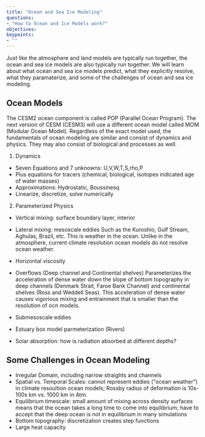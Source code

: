 ```yaml
---
title: "Ocean and Sea Ice Modeling"
questions:
- "How to Ocean and Ice Models work?"
objectives:
keypoints:
- ""
---
```


Just like the atmosphere and land models are typically run together, the ocean and sea ice models are also typically run together.  We will learn about what ocean and sea ice models predict, what they explicitly resolve, what they paramaterize, and some of the challenges of ocean and sea ice modeling.

## Ocean Models

The CESM2 ocean component is called POP (Parallel Ocean Program).  The next version of CESM (CESM3) will use a different ocean model called MOM (Modular Ocean Model).  Regardless of the exact model used, the fundamentals of ocean modeling are similar and consist of dynamics and physics. They may also consist of biological and processes as well.

1. Dynamics

* Seven Equations and 7 unknowns: U,V,W,T,S,rho,P
* Plus equations for tracers (chemical, biological, isotopes indicated age of water masses)
* Approximations: Hydrostatic, Boussinesq
* Linearize, discretize, solve numerically 

2. Parameterized Physics

* Vertical mixing: surface boundary layer, interior

* Lateral mixing: mesoscale eddies
Such as the Kuroshio, Gulf Stream, Aghulas, Brazil, etc.  This is weather in the ocean.  Unlike in the atmosphere, current climate resolution ocean models do not resolve ocean weather. 

* Horizontal viscosity

* Overflows (Deep channel and Continental shelves)
Parameterizes the acceleration of dense water down the slope of bottom topography in deep channels (Denmark Strait, Faroe Bank Channel) and continental shelves (Ross and Weddell Seas).  This acceleration of dense water causes vigorious mixing and entrainment that is smaller than the resolution of ocn models.

* Submesoscale eddies

* Estuary box model parmeterization (Rivers)

* Solar absorption: how is radiation absorbed at different depths?

## Some Challenges in Ocean Modeling

* Irregular Domain, including narrow straights and channels
* Spatial vs. Temporal Scales: cannot represent eddies ("ocean weather") in climate resoultion ocean models; Rossby radius of deformation is 10s-100s km vs. 1000 km in Atm.
* Equilibrium timescale: small amount of mixing across density surfaces means that the ocean takes a long time to come into equilibrium; have to accept that the deep ocean is not in equilibrium in many simulations
* Bottom topography: discretization creates step functions
* Large heat capacity
